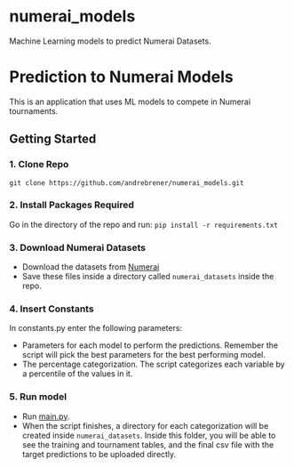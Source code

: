 # numerai_models
Machine Learning models to predict Numerai Datasets.
# Prediction to Numerai Models

This is an application that uses ML models to compete in Numerai tournaments.

## Getting Started

### 1. Clone Repo

`git clone https://github.com/andrebrener/numerai_models.git`

### 2. Install Packages Required

Go in the directory of the repo and run:
```pip install -r requirements.txt```

### 3. Download Numerai Datasets
- Download the datasets from [Numerai](https://numer.ai/)
- Save these files inside a directory called `numerai_datasets` inside the repo.

### 4. Insert Constants

In constants.py enter the following parameters:

- Parameters for each model to perform the predictions. Remember the script will pick the best parameters for the best performing model.
- The percentage categorization. The script categorizes each variable by a percentile of the values in it.

### 5. Run model

- Run [main.py](https://github.com/andrebrener/numerai_models/blob/master/main.py).
- When the script finishes, a directory for each categorization will be created inside `numerai_datasets`. Inside this folder, you will be able to see the training and tournament tables, and the final csv file with the target predictions to be uploaded directly.
